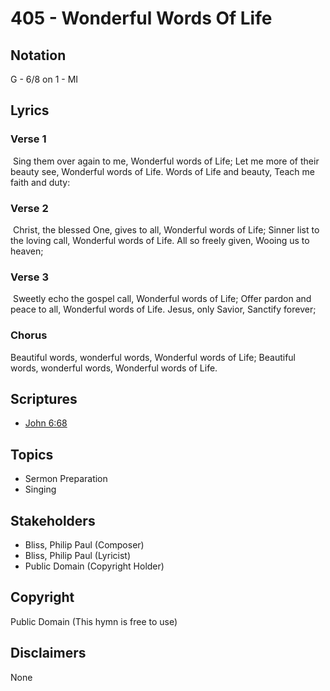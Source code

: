 # 405 - Wonderful Words Of Life

## Notation

G - 6/8 on 1 - MI

## Lyrics

### Verse 1

 Sing them over again to me, Wonderful words of Life; Let me more of their beauty see, Wonderful words of Life. Words of Life and beauty, Teach me faith and duty: 

### Verse 2

 Christ, the blessed One, gives to all, Wonderful words of Life; Sinner list to the loving call, Wonderful words of Life. All so freely given, Wooing us to heaven;

### Verse 3

 Sweetly echo the gospel call, Wonderful words of Life; Offer pardon and peace to all, Wonderful words of Life. Jesus, only Savior, Sanctify forever; 

### Chorus

Beautiful words, wonderful words, Wonderful words of Life; Beautiful words, wonderful words, Wonderful words of Life.


## Scriptures

- [John 6:68](https://www.biblegateway.com/passage/?search=John%206%3A68)

## Topics

- Sermon Preparation
- Singing

## Stakeholders

- Bliss, Philip Paul (Composer)
- Bliss, Philip Paul (Lyricist)
- Public Domain (Copyright Holder)

## Copyright

Public Domain
(This hymn is free to use)

## Disclaimers

None

